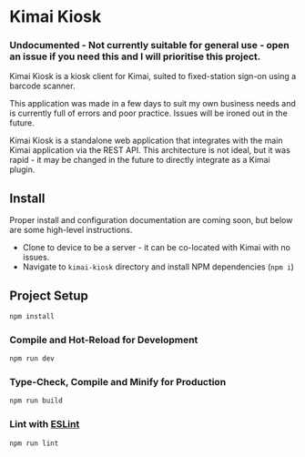 # Kimai Kiosk
### Undocumented - Not currently suitable for general use - open an issue if you need this and I will prioritise this project.

Kimai Kiosk is a kiosk client for Kimai, suited to fixed-station sign-on using a barcode scanner.

This application was made in a few days to suit my own business needs and is currently full of errors and poor practice. Issues will be ironed out in the future.

Kimai Kiosk is a standalone web application that integrates with the main Kimai application via the REST API. This architecture is not ideal, but it was rapid - it may be changed in the future to directly integrate as a Kimai plugin.

## Install

Proper install and configuration documentation are coming soon, but below are some high-level instructions.

- Clone to device to be a server - it can be co-located with Kimai with no issues.
- Navigate to `kimai-kiosk` directory and install NPM dependencies (`npm i`)

## Project Setup

```sh
npm install
```

### Compile and Hot-Reload for Development

```sh
npm run dev
```

### Type-Check, Compile and Minify for Production

```sh
npm run build
```

### Lint with [ESLint](https://eslint.org/)

```sh
npm run lint
```
